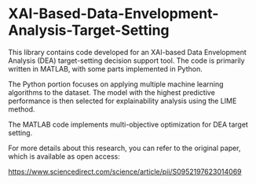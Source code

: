 # XAI-Based-Data-Envelopment-Analysis-Target-Setting

This library contains code developed for an XAI-based Data Envelopment Analysis (DEA) target-setting decision support tool. The code is primarily written in MATLAB, with some parts implemented in Python.

The Python portion focuses on applying multiple machine learning algorithms to the dataset. The model with the highest predictive performance is then selected for explainability analysis using the LIME method.

The MATLAB code implements multi-objective optimization for DEA target setting.

For more details about this research, you can refer to the original paper, which is available as open access:

https://www.sciencedirect.com/science/article/pii/S0952197623014069
